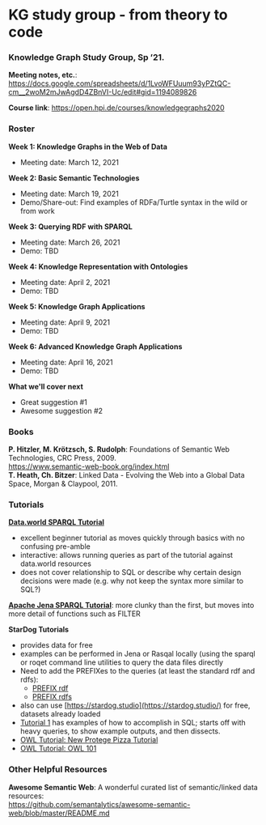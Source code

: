 
KG study group - from theory to code
====================================

### Knowledge Graph Study Group, Sp ’21.  

**Meeting notes, etc.**: 
https://docs.google.com/spreadsheets/d/1LvoWFUuum93yPZtQC-cm__2woM2mJwAgdD4ZBnVI-Uc/edit#gid=1194089826

**Course link**: https://open.hpi.de/courses/knowledgegraphs2020

### Roster
**Week 1: Knowledge Graphs in the Web of Data**
- Meeting date: March 12, 2021

**Week 2: Basic Semantic Technologies**
- Meeting date: March 19, 2021
- Demo/Share-out: Find examples of RDFa/Turtle syntax in the wild or from work

**Week 3: Querying RDF with SPARQL**
- Meeting date: March 26, 2021
- Demo: TBD

**Week 4: Knowledge Representation with Ontologies**
- Meeting date: April 2, 2021
- Demo: TBD

**Week 5: Knowledge Graph Applications**
- Meeting date: April 9, 2021
- Demo: TBD

**Week 6: Advanced Knowledge Graph Applications**
- Meeting date: April 16, 2021
- Demo: TBD

**What we'll cover next**
- Great suggestion #1
- Awesome suggestion #2

### Books

**P. Hitzler, M. Krötzsch, S. Rudolph**: Foundations of Semantic Web
Technologies, CRC Press, 2009.    
https://www.semantic-web-book.org/index.html    
**T. Heath, Ch. Bitzer**: Linked Data - Evolving the Web into a Global Data
Space, Morgan & Claypool, 2011.


### Tutorials

**[Data.world SPARQL Tutorial](https://docs.data.world/tutorials/sparql/)**
- excellent beginner tutorial as moves quickly through basics with no confusing pre-amble
- interactive: allows running queries as part of the tutorial against data.world resources
- does not cover relationship to SQL or describe why certain design decisions were made (e.g. why not keep the syntax more similar to SQL?)

**[Apache Jena SPARQL Tutorial](https://jena.apache.org/tutorials/sparql.html)**: more clunky than the first, but moves into more detail of functions such as FILTER

**StarDog Tutorials**
- provides data for free
- examples can be performed in Jena or Rasqal locally (using the sparql or roqet command line utilities to query the data files directly
- Need to add the PREFIXes to the queries (at least the standard rdf and rdfs):
	- [PREFIX rdf](http://www.w3.org/1999/02/22-rdf-syntax-ns#)
	- [PREFIX rdfs](http://www.w3.org/2000/01/rdf-schema#)
- also can use [https://stardog.studio](https://stardog.studio/) for free, datasets already loaded
- [Tutorial 1](https://www.stardog.com/tutorials/getting-started-1) has examples of how to accomplish in SQL; starts off with heavy queries, to show example outputs, and then dissects.
- [OWL Tutorial: New Protege Pizza Tutorial](https://www.michaeldebellis.com/post/new-protege-pizza-tutorial) 
- [OWL Tutorial: OWL 101](https://www.cambridgesemantics.com/blog/semantic-university/learn-owl-rdfs/owl-101/)

### Other Helpful Resources

**Awesome Semantic Web**: A wonderful curated list of semantic/linked data resources:    
https://github.com/semantalytics/awesome-semantic-web/blob/master/README.md

